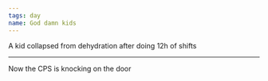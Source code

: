 ```yaml
---
tags: day
name: God damn kids
---
```


A kid collapsed from dehydration after doing 12h of shifts

---

Now the CPS is knocking on the door
